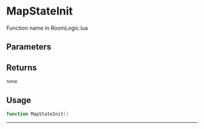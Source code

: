 # MapStateInit
Function name in RoomLogic.lua
## Parameters

## Returns
`none`
## Usage
```lua
function MapStateInit()
```
---
